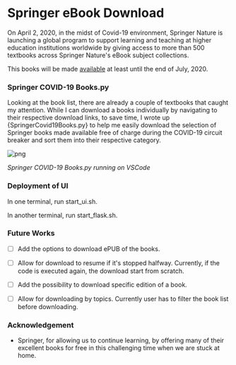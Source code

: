 # Springer eBook Download

On April 2, 2020, in the midst of Covid-19 environment, Springer Nature is launching a global program to support learning and teaching at higher education institutions worldwide by giving access to more than 500 textbooks across Springer Nature's eBook subject collections.

This books will be made [available](https://www.springernature.com/gp/librarians/news-events/all-news-articles/industry-news-initiatives/free-access-to-textbooks-for-institutions-affected-by-coronaviru/17855960) at least until the end of July, 2020.



### Springer COVID-19 Books.py

Looking at the book list, there are already a couple of textbooks that caught my attention. While I can download a books individually by navigating to their respective download links, to save time, I wrote up {SpringerCovid19Books.py} to help me easily download the selection of Springer books made available free of charge during the COVID-19 circuit breaker and sort them into their respective category. 



<img src="./Example/1Nl0q4Ue48.png" alt="png" style="130%;" />

*Springer COVID-19 Books.py running on VSCode*


### Deployment of UI
In one terminal, run start_ui.sh.

In another terminal, run start_flask.sh.


### Future Works

- [ ] Add the options to download ePUB of the books.
- [ ] Allow for download to resume if it's stopped halfway. Currently, if the code is executed again, the download start from scratch.
- [ ] Add the possibility to download specific edition of a book.
- [ ] Allow for downloading by topics. Currently user has to filter the book list before downloading.



### Acknowledgement

- Springer, for allowing us to continue learning, by offering many of their excellent books for free in this challenging time when we are stuck at home.